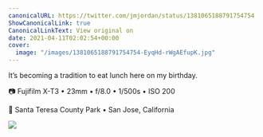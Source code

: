 ```yaml
---
canonicalURL: https://twitter.com/jmjordan/status/1381065188791754754
ShowCanonicalLink: true
CanonicalLinkText: View original on
date: 2021-04-11T02:02:54+00:00
cover:
  image: "/images/1381065188791754754-EyqHd-rWgAEfupK.jpg"
---
```

It’s becoming a tradition to eat lunch here on my birthday.

📷 Fujifilm X-T3 • 23mm • f/8.0 • 1/500s • ISO 200

📍 Santa Teresa County Park • San Jose, California 

![](/images/1381065188791754754-EyqHd-rWgAEfupK.jpg)